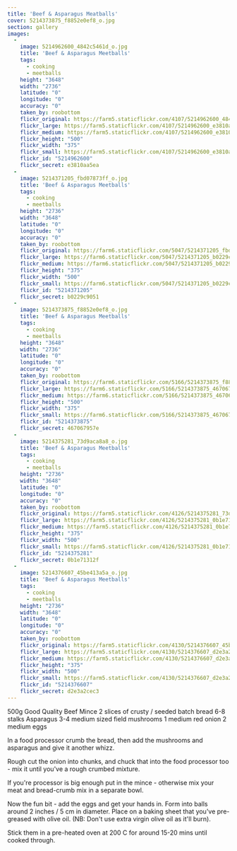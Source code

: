 ```yaml
---
title: 'Beef & Asparagus Meatballs'
cover: 5214373875_f8852e0ef8_o.jpg
section: gallery
images:
  - 
    image: 5214962600_4842c5461d_o.jpg
    title: 'Beef & Asparagus Meetballs'
    tags:
      - cooking
      - meetballs
    height: "3648"
    width: "2736"
    latitude: "0"
    longitude: "0"
    accuracy: "0"
    taken_by: roobottom
    flickr_original: https://farm5.staticflickr.com/4107/5214962600_4842c5461d_o.jpg
    flickr_large: https://farm5.staticflickr.com/4107/5214962600_e3810aa5ea_b.jpg
    flickr_medium: https://farm5.staticflickr.com/4107/5214962600_e3810aa5ea.jpg
    flickr_height: "500"
    flickr_width: "375"
    flickr_small: https://farm5.staticflickr.com/4107/5214962600_e3810aa5ea_m.jpg
    flickr_id: "5214962600"
    flickr_secret: e3810aa5ea
  - 
    image: 5214371205_fbd07873ff_o.jpg
    title: 'Beef & Asparagus Meetballs'
    tags:
      - cooking
      - meetballs
    height: "2736"
    width: "3648"
    latitude: "0"
    longitude: "0"
    accuracy: "0"
    taken_by: roobottom
    flickr_original: https://farm6.staticflickr.com/5047/5214371205_fbd07873ff_o.jpg
    flickr_large: https://farm6.staticflickr.com/5047/5214371205_b0229c9051_b.jpg
    flickr_medium: https://farm6.staticflickr.com/5047/5214371205_b0229c9051.jpg
    flickr_height: "375"
    flickr_width: "500"
    flickr_small: https://farm6.staticflickr.com/5047/5214371205_b0229c9051_m.jpg
    flickr_id: "5214371205"
    flickr_secret: b0229c9051
  - 
    image: 5214373875_f8852e0ef8_o.jpg
    title: 'Beef & Asparagus Meetballs'
    tags:
      - cooking
      - meetballs
    height: "3648"
    width: "2736"
    latitude: "0"
    longitude: "0"
    accuracy: "0"
    taken_by: roobottom
    flickr_original: https://farm6.staticflickr.com/5166/5214373875_f8852e0ef8_o.jpg
    flickr_large: https://farm6.staticflickr.com/5166/5214373875_467067957e_b.jpg
    flickr_medium: https://farm6.staticflickr.com/5166/5214373875_467067957e.jpg
    flickr_height: "500"
    flickr_width: "375"
    flickr_small: https://farm6.staticflickr.com/5166/5214373875_467067957e_m.jpg
    flickr_id: "5214373875"
    flickr_secret: 467067957e
  - 
    image: 5214375281_73d9aca8a8_o.jpg
    title: 'Beef & Asparagus Meetballs'
    tags:
      - cooking
      - meetballs
    height: "2736"
    width: "3648"
    latitude: "0"
    longitude: "0"
    accuracy: "0"
    taken_by: roobottom
    flickr_original: https://farm5.staticflickr.com/4126/5214375281_73d9aca8a8_o.jpg
    flickr_large: https://farm5.staticflickr.com/4126/5214375281_0b1e71312f_b.jpg
    flickr_medium: https://farm5.staticflickr.com/4126/5214375281_0b1e71312f.jpg
    flickr_height: "375"
    flickr_width: "500"
    flickr_small: https://farm5.staticflickr.com/4126/5214375281_0b1e71312f_m.jpg
    flickr_id: "5214375281"
    flickr_secret: 0b1e71312f
  - 
    image: 5214376607_45be413a5a_o.jpg
    title: 'Beef & Asparagus Meetballs'
    tags:
      - cooking
      - meetballs
    height: "2736"
    width: "3648"
    latitude: "0"
    longitude: "0"
    accuracy: "0"
    taken_by: roobottom
    flickr_original: https://farm5.staticflickr.com/4130/5214376607_45be413a5a_o.jpg
    flickr_large: https://farm5.staticflickr.com/4130/5214376607_d2e3a2cec3_b.jpg
    flickr_medium: https://farm5.staticflickr.com/4130/5214376607_d2e3a2cec3.jpg
    flickr_height: "375"
    flickr_width: "500"
    flickr_small: https://farm5.staticflickr.com/4130/5214376607_d2e3a2cec3_m.jpg
    flickr_id: "5214376607"
    flickr_secret: d2e3a2cec3
---
```

500g Good Quality Beef Mince
2 slices of crusty / seeded batch bread
6-8 stalks Asparagus
3-4 medium sized field mushrooms
1 medium red onion
2 medium eggs

In a food processor crumb the bread, then add the mushrooms and asparagus and give it another whizz.

Rough cut the onion into chunks, and chuck that into the food processor too - mix it until you've a rough crumbed mixture.

If you're processor is big enough put in the mince - otherwise mix your meat and bread-crumb mix in a separate bowl.

Now the fun bit - add the eggs and get your hands in. Form into balls around 2 inches / 5 cm in diameter.  Place on a baking sheet that you've pre-greased with olive oil. (NB: Don't use extra virgin olive oil as it'll burn).

Stick them in a pre-heated oven at 200 C for around 15-20 mins until cooked through.